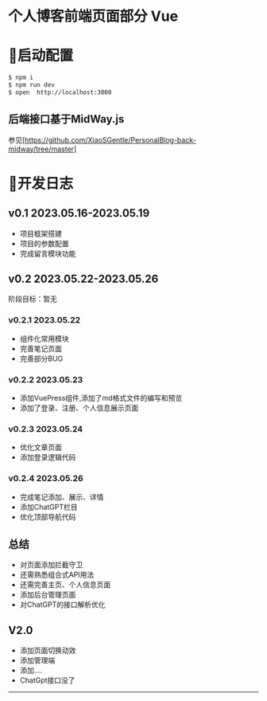#  个人博客前端页面部分 Vue


# 🚀启动配置
```bash
$ npm i
$ npm run dev
$ open  http://localhost:3000
```

## 后端接口基于MidWay.js

参见[https://github.com/XiaoSGentle/PersonalBlog-back-midway/tree/master]


# 🎫开发日志

## v0.1 2023.05.16-2023.05.19

* 项目框架搭建
* 项目的参数配置
* 完成留言模块功能

## v0.2 2023.05.22-2023.05.26
  阶段目标：暂无
### v0.2.1 2023.05.22
 * 组件化常用模块
 * 完善笔记页面
 * 完善部分BUG

### v0.2.2 2023.05.23
 * 添加VuePress组件,添加了md格式文件的编写和预览
 * 添加了登录、注册、个人信息展示页面


### v0.2.3 2023.05.24
 * 优化文章页面
 * 添加登录逻辑代码

### v0.2.4 2023.05.26
* 完成笔记添加、展示、详情
* 添加ChatGPT栏目
* 优化顶部导航代码

## 总结

* 对页面添加拦截守卫
* 还需熟悉组合式API用法
* 还需完善主页、个人信息页面
* 添加后台管理页面
* 对ChatGPT的接口解析优化
## V2.0
* 添加页面切换动效
* 添加管理端
* 添加....
* ChatGpt接口没了
---



